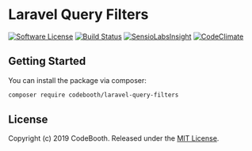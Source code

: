 # Laravel Query Filters

[![Software License](https://img.shields.io/badge/license-MIT-brightgreen.svg?style=flat-square)](LICENSE.md)
[![Build Status](https://img.shields.io/travis/codebooth/laravel-query-filters/master.svg?style=flat-square)](https://travis-ci.org/codebooth/laravel-query-filters)
[![SensioLabsInsight](https://img.shields.io/scrutinizer/quality/g/codebooth/laravel-query-filters.svg?style=flat-square)](https://scrutinizer-ci.com/g/codebooth/laravel-query-filters)
[![CodeClimate](https://img.shields.io/codeclimate/maintainability/codebooth/laravel-query-filters.svg?style=flat-square)](https://codeclimate.com/github/codebooth/laravel-query-filters)

## Getting Started

You can install the package via composer:

```bash
composer require codebooth/laravel-query-filters
```

## License

Copyright (c) 2019 CodeBooth. Released under the [MIT License](LICENSE.md).

